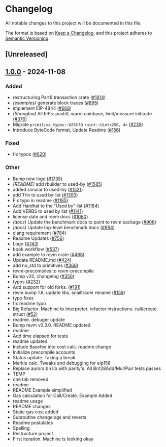 # Changelog

All notable changes to this project will be documented in this file.

The format is based on [Keep a Changelog](https://keepachangelog.com/en/1.0.0/),
and this project adheres to [Semantic Versioning](https://semver.org/spec/v2.0.0.html).

## [Unreleased]

## [1.0.0](https://github.com/receivingplateman/revm/releases/tag/revm-transaction-v1.0.0) - 2024-11-08

### Added

- restructuring Part6 transaction crate ([#1814](https://github.com/receivingplateman/revm/pull/1814))
- *(examples)* generate block traces ([#895](https://github.com/receivingplateman/revm/pull/895))
- implement EIP-4844 ([#668](https://github.com/receivingplateman/revm/pull/668))
- *(Shanghai)* All EIPs: push0, warm coinbase, limit/measure initcode ([#376](https://github.com/receivingplateman/revm/pull/376))
- Migrate `primitive_types::U256` to `ruint::Uint<256, 4>` ([#239](https://github.com/receivingplateman/revm/pull/239))
- Introduce ByteCode format, Update Readme ([#156](https://github.com/receivingplateman/revm/pull/156))

### Fixed

- fix typos ([#620](https://github.com/receivingplateman/revm/pull/620))

### Other

- Bump new logo ([#1735](https://github.com/receivingplateman/revm/pull/1735))
- *(README)* add rbuilder to used-by ([#1585](https://github.com/receivingplateman/revm/pull/1585))
- added simular to used-by ([#1521](https://github.com/receivingplateman/revm/pull/1521))
- add Trin to used by list ([#1393](https://github.com/receivingplateman/revm/pull/1393))
- Fix typo in readme ([#1185](https://github.com/receivingplateman/revm/pull/1185))
- Add Hardhat to the "Used by" list ([#1164](https://github.com/receivingplateman/revm/pull/1164))
- Add VERBS to used by list ([#1141](https://github.com/receivingplateman/revm/pull/1141))
- license date and revm docs ([#1080](https://github.com/receivingplateman/revm/pull/1080))
- *(docs)* Update the benchmark docs to point to revm package ([#906](https://github.com/receivingplateman/revm/pull/906))
- *(docs)* Update top-level benchmark docs ([#894](https://github.com/receivingplateman/revm/pull/894))
- clang requirement ([#784](https://github.com/receivingplateman/revm/pull/784))
- Readme Updates ([#756](https://github.com/receivingplateman/revm/pull/756))
- Logo ([#743](https://github.com/receivingplateman/revm/pull/743))
- book workflow ([#537](https://github.com/receivingplateman/revm/pull/537))
- add example to revm crate ([#468](https://github.com/receivingplateman/revm/pull/468))
- Update README.md ([#424](https://github.com/receivingplateman/revm/pull/424))
- add no_std to primitives ([#366](https://github.com/receivingplateman/revm/pull/366))
- revm-precompiles to revm-precompile
- Bump v20, changelog ([#350](https://github.com/receivingplateman/revm/pull/350))
- typos ([#232](https://github.com/receivingplateman/revm/pull/232))
- Add support for old forks. ([#191](https://github.com/receivingplateman/revm/pull/191))
- revm bump 1.8. update libs. snailtracer rename ([#159](https://github.com/receivingplateman/revm/pull/159))
- typo fixes
- fix readme typo
- Big Refactor. Machine to Interpreter. refactor instructions. call/create struct ([#52](https://github.com/receivingplateman/revm/pull/52))
- readme. debuger update
- Bump revm v0.3.0. README updated
- readme
- Add time elapsed for tests
- readme updated
- Include Basefee into cost calc. readme change
- Initialize precompile accounts
- Status update. Taking a break
- Merkle calc. Tweaks and debugging for eip158
- Replace aurora bn lib with parity's. All Bn128Add/Mul/Pair tests passes
- TEMP
- one tab removed
- readme
- README Example simplified
- Gas calculation for Call/Create. Example Added
- readme usage
- README changes
- Static gas cost added
- Subroutine changelogs and reverts
- Readme postulates
- Spelling
- Restructure project
- First iteration. Machine is looking okay
